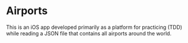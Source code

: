 # Airports
This is an iOS app developed primarily as a platform for practicing (TDD) while reading a JSON file that contains all airports around the world. 
